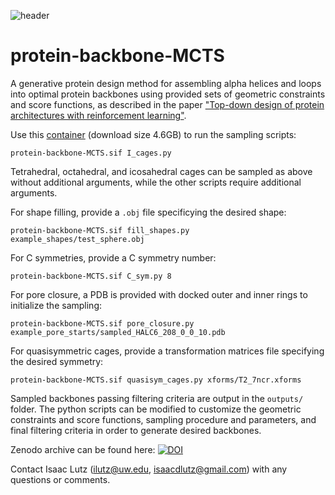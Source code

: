 ![header](fig1.png)

# protein-backbone-MCTS
A generative protein design method for assembling alpha helices and loops into optimal protein backbones using provided sets of geometric constraints and score functions, as described in the paper ["Top-down design of protein architectures with reinforcement learning"](https://www.biorxiv.org/content/10.1101/2022.09.25.509419v1).

Use this [container](https://files.ipd.uw.edu/pub/protein-backbone-MCTS/protein-backbone-MCTS.sif) (download size 4.6GB) to run the sampling scripts:
```
protein-backbone-MCTS.sif I_cages.py
```
Tetrahedral, octahedral, and icosahedral cages can be sampled as above without additional arguments, while the other scripts require additional arguments.

For shape filling, provide a `.obj` file specificying the desired shape:
```
protein-backbone-MCTS.sif fill_shapes.py example_shapes/test_sphere.obj
```
For C symmetries, provide a C symmetry number:
```
protein-backbone-MCTS.sif C_sym.py 8
```
For pore closure, a PDB is provided with docked outer and inner rings to initialize the sampling:
```
protein-backbone-MCTS.sif pore_closure.py example_pore_starts/sampled_HALC6_208_0_0_10.pdb
```
For quasisymmetric cages, provide a transformation matrices file specifying the desired symmetry:
```
protein-backbone-MCTS.sif quasisym_cages.py xforms/T2_7ncr.xforms
```

Sampled backbones passing filtering criteria are output in the `outputs/` folder. The python scripts can be modified to customize the geometric constraints and score functions, sampling procedure and parameters, and final filtering criteria in order to generate desired backbones.

Zenodo archive can be found here: [![DOI](https://zenodo.org/badge/526764585.svg)](https://zenodo.org/badge/latestdoi/526764585)

Contact Isaac Lutz (ilutz@uw.edu, isaacdlutz@gmail.com) with any questions or comments.
